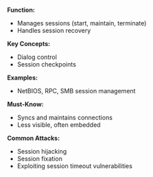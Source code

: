 **Function:**  
- Manages sessions (start, maintain, terminate)  
- Handles session recovery

**Key Concepts:**  
- Dialog control  
- Session checkpoints

**Examples:**  
- NetBIOS, RPC, SMB session management

**Must-Know:**  
- Syncs and maintains connections  
- Less visible, often embedded

**Common Attacks:**  
- Session hijacking  
- Session fixation  
- Exploiting session timeout vulnerabilities